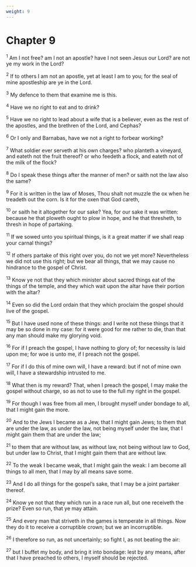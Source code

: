 ```yaml
---
weight: 9
---
```


# Chapter 9

<sup>1</sup> Am I not free? am I not an apostle? have I not seen Jesus our Lord? are not ye my work in the Lord? 

<sup>2</sup> If to others I am not an apostle, yet at least I am to you; for the seal of mine apostleship are ye in the Lord. 

<sup>3</sup> My defence to them that examine me is this. 

<sup>4</sup> Have we no right to eat and to drink? 

<sup>5</sup> Have we no right to lead about a wife that is a believer, even as the rest of the apostles, and the brethren of the Lord, and Cephas? 

<sup>6</sup> Or I only and Barnabas, have we not a right to forbear working? 

<sup>7</sup> What soldier ever serveth at his own charges? who planteth a vineyard, and eateth not the fruit thereof? or who feedeth a flock, and eateth not of the milk of the flock? 

<sup>8</sup> Do I speak these things after the manner of men? or saith not the law also the same? 

<sup>9</sup> For it is written in the law of Moses, Thou shalt not muzzle the ox when he treadeth out the corn. Is it for the oxen that God careth, 

<sup>10</sup> or saith he it altogether for our sake? Yea, for our sake it was written: because he that ploweth ought to plow in hope, and he that thresheth, to thresh in hope of partaking. 

<sup>11</sup> If we sowed unto you spiritual things, is it a great matter if we shall reap your carnal things? 

<sup>12</sup> If others partake of this right over you, do not we yet more? Nevertheless we did not use this right; but we bear all things, that we may cause no hindrance to the gospel of Christ. 

<sup>13</sup> Know ye not that they which minister about sacred things eat of the things of the temple, and they which wait upon the altar have their portion with the altar? 

<sup>14</sup> Even so did the Lord ordain that they which proclaim the gospel should live of the gospel. 

<sup>15</sup> But I have used none of these things: and I write not these things that it may be so done in my case: for it were good for me rather to die, than that any man should make my glorying void. 

<sup>16</sup> For if I preach the gospel, I have nothing to glory of; for necessity is laid upon me; for woe is unto me, if I preach not the gospel. 

<sup>17</sup> For if I do this of mine own will, I have a reward: but if not of mine own will, I have a stewardship intrusted to me. 

<sup>18</sup> What then is my reward? That, when I preach the gospel, I may make the gospel without charge, so as not to use to the full my right in the gospel. 

<sup>19</sup> For though I was free from all men, I brought myself under bondage to all, that I might gain the more. 

<sup>20</sup> And to the Jews I became as a Jew, that I might gain Jews; to them that are under the law, as under the law, not being myself under the law, that I might gain them that are under the law; 

<sup>21</sup> to them that are without law, as without law, not being without law to God, but under law to Christ, that I might gain them that are without law. 

<sup>22</sup> To the weak I became weak, that I might gain the weak: I am become all things to all men, that I may by all means save some. 

<sup>23</sup> And I do all things for the gospel’s sake, that I may be a joint partaker thereof. 

<sup>24</sup> Know ye not that they which run in a race run all, but one receiveth the prize? Even so run, that ye may attain. 

<sup>25</sup> And every man that striveth in the games is temperate in all things. Now they do it to receive a corruptible crown; but we an incorruptible. 

<sup>26</sup> I therefore so run, as not uncertainly; so fight I, as not beating the air: 

<sup>27</sup> but I buffet my body, and bring it into bondage: lest by any means, after that I have preached to others, I myself should be rejected. 


